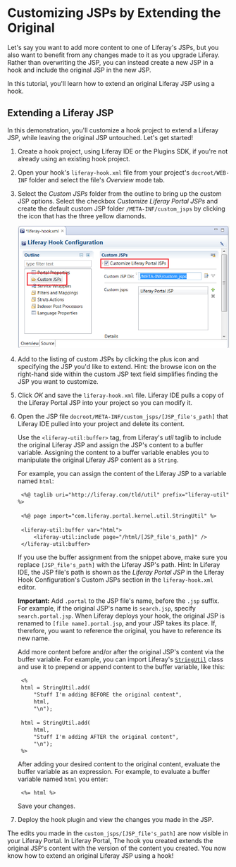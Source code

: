 # Customizing JSPs by Extending the Original

<!-- An ending test plugin can be found at:
https://github.com/liferay/liferay-docs/develop/tutorials/code/plat-fws/extend-jsp/end/extend-original-jsp-hook
-->

Let's say you want to add more content to one of Liferay's JSPs, but you also
want to benefit from any changes made to it as you upgrade Liferay. Rather
than overwriting the JSP, you can instead create a new JSP in a hook and include
the original JSP in the new JSP. 

In this tutorial, you'll learn how to extend an original Liferay JSP using a
hook. 

## Extending a Liferay JSP

In this demonstration, you'll customize a hook project to extend a Liferay JSP,
while leaving the original JSP untouched. Let's get started! 

1. Create a hook project, using Liferay IDE or the Plugins SDK, if you're not
   already using an existing hook project. 

2. Open your hook's `liferay-hook.xml` file from your project's
   `docroot/WEB-INF` folder and select the file's *Overview* mode tab.

3. Select the *Custom JSPs* folder from the outline to bring up the custom JSP
   options. Select the checkbox *Customize Liferay Portal JSPs* and create the
   default custom JSP folder `/META-INF/custom_jsps` by clicking the icon that
   has the three yellow diamonds.

    ![Figure 1: Liferay IDE's Hook Configuration menu allows you to create a custom JSP.](../../images/custom-jsp-hook-config.png)

4. Add to the listing of custom JSPs by clicking the plus icon and specifying
   the JSP you'd like to extend. Hint: the browse icon on the right-hand side
   within the custom JSP text field simplifies finding the JSP you want to
   customize. 

5. Click *OK* and save the `liferay-hook.xml` file. Liferay IDE pulls a copy of
   the Liferay Portal JSP into your project so you can modify it. 

6. Open the JSP file `docroot/META-INF/custom_jsps/[JSP_file's_path]` that
   Liferay IDE pulled into your project and delete its content. 

    Use the `<liferay-util:buffer>` tag, from Liferay's *util* taglib to include
    the original Liferay JSP and assign the JSP's content to a buffer variable.
    Assigning the content to a buffer variable enables you to manipulate the
    original Liferay JSP content as a `String`. 

    For example, you can assign the content of the Liferay JSP to a variable
    named `html`: 

        <%@ taglib uri="http://liferay.com/tld/util" prefix="liferay-util" %>

        <%@ page import="com.liferay.portal.kernel.util.StringUtil" %>

        <liferay-util:buffer var="html">
            <liferay-util:include page="/html/[JSP_file's_path]" />
        </liferay-util:buffer>

    If you use the buffer assignment from the snippet above, make sure you 
    replace `[JSP_file's_path]` with the Liferay JSP's path. Hint: In Liferay
    IDE, the JSP file's path is shown as the *Liferay Portal JSP*
    in the Liferay Hook Configuration's Custom JSPs section in the
    `liferay-hook.xml` editor. 

    **Important:** Add `.portal` to the JSP file's name, before the `.jsp`
    suffix. For example, if the original JSP's name is `search.jsp`, specify
    `search.portal.jsp`. When Liferay deploys your hook, the original JSP is
    renamed to `[file name].portal.jsp`, and your JSP takes its place. If,
    therefore, you want to reference the original, you have to reference its new
    name. 

    Add more content before and/or after the original JSP's content via the
    buffer variable. For example, you can import Liferay's
    [`StringUtil`](http://docs.liferay.com/portal/6.2/javadocs/com/liferay/portal/kernel/util/StringUtil.html)
    class and use it to prepend or append content to the buffer variable, like
    this: 

        <%
        html = StringUtil.add(
            "Stuff I'm adding BEFORE the original content",
            html,
            "\n");

        html = StringUtil.add(
            html,
            "Stuff I'm adding AFTER the original content",
            "\n");
        %>

    After adding your desired content to the original content, evaluate the
    buffer variable as an expression. For example, to evaluate a buffer variable
    named `html` you enter:

        <%= html %>

    Save your changes. 

7. Deploy the hook plugin and view the changes you made in the JSP. 

The edits you made in the `custom_jsps/[JSP_file's_path]` are now visible in
your Liferay Portal. In Liferay Portal, The hook you created extends the
original JSP's content with the version of the content you created. You now know
how to extend an original Liferay JSP using a hook! 

